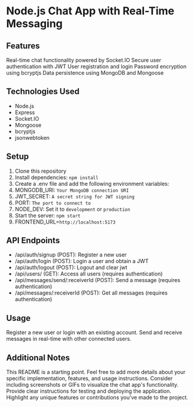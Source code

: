 # Node.js Chat App with Real-Time Messaging

## Features

Real-time chat functionality powered by Socket.IO
Secure user authentication with JWT
User registration and login
Password encryption using bcryptjs
Data persistence using MongoDB and Mongoose

## Technologies Used

- Node.js
- Express
- Socket.IO
- Mongoose
- bcryptjs
- jsonwebtoken

## Setup

1. Clone this repository
2. Install dependencies: `npm install`
3. Create a .env file and add the following environment variables:
4. MONGODB_URI: `Your MongoDB connection URI`
5. JWT_SECRET: `A secret string for JWT signing`
6. PORT: `The port to connect to`
7. NODE_DEV: Set it to `development` or `production`
8. Start the server: `npm start`
9. FRONTEND_URL=`http://localhost:5173`

## API Endpoints

- /api/auth/signup (POST): Register a new user
- /api/auth/login (POST): Login a user and obtain a JWT
- /api/auth/logout (POST): Logout and clear jwt
- /api/users/ (GET): Access all users (requires authentication)
- /api/messages/send/:receiverId (POST): Send a message (requires authentication)
- /api/messages/:receiverId (POST): Get all messages (requires authentication)

## Usage

Register a new user or login with an existing account.
Send and receive messages in real-time with other connected users.

## Additional Notes

This README is a starting point. Feel free to add more details about your specific implementation, features, and usage instructions.
Consider including screenshots or GIFs to visualize the chat app's functionality.
Provide clear instructions for testing and deploying the application.
Highlight any unique features or contributions you've made to the project.
